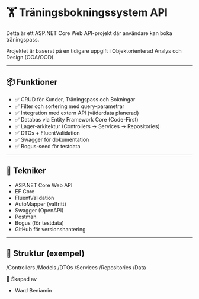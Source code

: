 # 🏋️ Träningsbokningssystem API

Detta är ett ASP.NET Core Web API-projekt där användare kan boka träningspass.

Projektet är baserat på en tidigare uppgift i Objektorienterad Analys och Design (OOA/OOD).

---

## 📦 Funktioner

- ✅ CRUD för Kunder, Träningspass och Bokningar
- ✅ Filter och sortering med query-parametrar
- ✅ Integration med extern API (väderdata planerad)
- ✅ Databas via Entity Framework Core (Code-First)
- ✅ Lager-arkitektur (Controllers → Services → Repositories)
- ✅ DTOs + FluentValidation
- ✅ Swagger för dokumentation
- ✅ Bogus-seed för testdata

---

## 🔧 Tekniker

- ASP.NET Core Web API
- EF Core
- FluentValidation
- AutoMapper (valfritt)
- Swagger (OpenAPI)
- Postman
- Bogus (för testdata)
- GitHub för versionshantering

---

## 📁 Struktur (exempel)
/Controllers
/Models
/DTOs
/Services
/Repositories
/Data

👤 Skapad av

- Ward Beniamin
